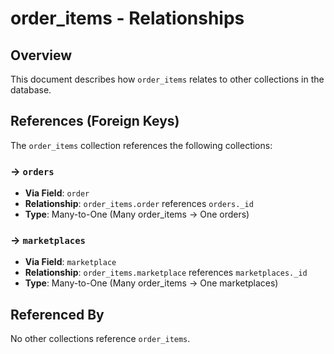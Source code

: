 # order_items - Relationships

## Overview

This document describes how `order_items` relates to other collections in the database.

## References (Foreign Keys)

The `order_items` collection references the following collections:

### → `orders`

- **Via Field**: `order`
- **Relationship**: `order_items.order` references `orders._id`
- **Type**: Many-to-One (Many order_items → One orders)

### → `marketplaces`

- **Via Field**: `marketplace`
- **Relationship**: `order_items.marketplace` references `marketplaces._id`
- **Type**: Many-to-One (Many order_items → One marketplaces)

## Referenced By

No other collections reference `order_items`.

